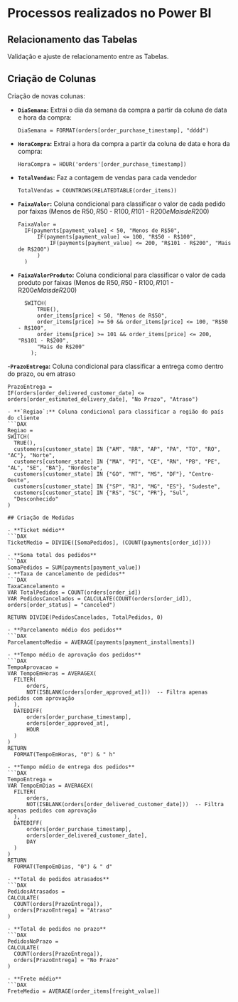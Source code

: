 # Processos realizados no Power BI

## Relacionamento das Tabelas
Validação e ajuste de relacionamento entre as Tabelas.

## Criação de Colunas
Criação de novas colunas:

- **`DiaSemana`:** Extrai o dia da semana da compra a partir da coluna de data e hora da compra:
  ```DAX
  DiaSemana = FORMAT(orders[order_purchase_timestamp], "dddd")

- **`HoraCompra`:** Extrai a hora da compra a partir da coluna de data e hora da compra:
  ```DAX
  HoraCompra = HOUR('orders'[order_purchase_timestamp])

- **`TotalVendas`:** Faz a contagem de vendas para cada vendedor
  ```DAX
  TotalVendas = COUNTROWS(RELATEDTABLE(order_items))

- **`FaixaValor`:** Coluna condicional para classificar o valor de cada pedido por faixas (Menos de R$50, R$50 - R$100, R$101 - R$200 e Mais de R$200)
  ```DAX
  FaixaValor = 
    IF(payments[payment_value] < 50, "Menos de R$50",
        IF(payments[payment_value] <= 100, "R$50 - R$100",
            IF(payments[payment_value] <= 200, "R$101 - R$200", "Mais de R$200")
        )
    )

- **`FaixaValorProduto`:** Coluna condicional para classificar o valor de cada produto por faixas (Menos de R$50, R$50 - R$100, R$101 - R$200 e Mais de R$200)
  ```DAX
    SWITCH(
        TRUE(),
        order_items[price] < 50, "Menos de R$50",
        order_items[price] >= 50 && order_items[price] <= 100, "R$50 - R$100",
        order_items[price] >= 101 && order_items[price] <= 200, "R$101 - R$200",
        "Mais de R$200"
      );

-**`PrazoEntrega`:** Coluna condicional para classificar a entrega como dentro do prazo, ou em atraso
  ```DAX
  PrazoEntrega = 
  IF(orders[order_delivered_customer_date] <= orders[order_estimated_delivery_date], "No Prazo", "Atraso")

- **`Regiao`:** Coluna condicional para classificar a região do país do cliente
  ```DAX
  Regiao = 
  SWITCH(
    TRUE(),
    customers[customer_state] IN {"AM", "RR", "AP", "PA", "TO", "RO", "AC"}, "Norte",
    customers[customer_state] IN {"MA", "PI", "CE", "RN", "PB", "PE", "AL", "SE", "BA"}, "Nordeste",
    customers[customer_state] IN {"GO", "MT", "MS", "DF"}, "Centro-Oeste",
    customers[customer_state] IN {"SP", "RJ", "MG", "ES"}, "Sudeste",
    customers[customer_state] IN {"RS", "SC", "PR"}, "Sul",
    "Desconhecido"
  )

## Criação de Medidas

- **Ticket médio**
  ```DAX
  TicketMedio = DIVIDE([SomaPedidos], (COUNT(payments[order_id])))

- **Soma total dos pedidos**
  ```DAX
  SomaPedidos = SUM(payments[payment_value])
- **Taxa de cancelamento de pedidos**
  ```DAX
  TaxaCancelamento = 
  VAR TotalPedidos = COUNT(orders[order_id])
  VAR PedidosCancelados = CALCULATE(COUNT(orders[order_id]), orders[order_status] = "canceled")

  RETURN DIVIDE(PedidosCancelados, TotalPedidos, 0)

- **Parcelamento médio dos pedidos**
  ```DAX
  ParcelamentoMedio = AVERAGE(payments[payment_installments])

- **Tempo médio de aprovação dos pedidos**
  ```DAX
  TempoAprovacao = 
  VAR TempoEmHoras = AVERAGEX(
    FILTER(
        orders, 
        NOT(ISBLANK(orders[order_approved_at]))  -- Filtra apenas pedidos com aprovação
    ),
    DATEDIFF(
        orders[order_purchase_timestamp], 
        orders[order_approved_at], 
        HOUR
    )
  )
  RETURN
    FORMAT(TempoEmHoras, "0") & " h"

- **Tempo médio de entrega dos pedidos**
  ```DAX
  TempoEntrega = 
  VAR TempoEmDias = AVERAGEX(
    FILTER(
        orders, 
        NOT(ISBLANK(orders[order_delivered_customer_date]))  -- Filtra apenas pedidos com aprovação
    ),
    DATEDIFF(
        orders[order_purchase_timestamp], 
        orders[order_delivered_customer_date], 
        DAY
    )
  )
  RETURN
    FORMAT(TempoEmDias, "0") & " d"

- **Total de pedidos atrasados**
  ```DAX
  PedidosAtrasados = 
  CALCULATE(
    COUNT(orders[PrazoEntrega]),
    orders[PrazoEntrega] = "Atraso"
  )
  
- **Total de pedidos no prazo**
  ```DAX
  PedidosNoPrazo = 
  CALCULATE(
    COUNT(orders[PrazoEntrega]),
    orders[PrazoEntrega] = "No Prazo"
  )

- **Frete médio**
  ```DAX
  FreteMedio = AVERAGE(order_items[freight_value])
